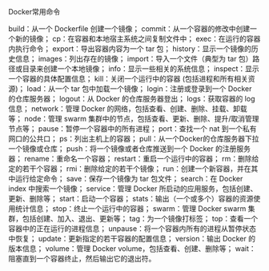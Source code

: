Docker常用命令

build：从一个 Dockerfile 创建一个镜像；
commit：从一个容器的修改中创建一个新的镜像；
cp：在容器和本地宿主系统之间复制文件中；
exec：在运行的容器内执行命令；
export：导出容器内容为一个 tar 包；
history：显示一个镜像的历史信息；
images：列出存在的镜像；
import：导入一个文件（典型为 tar 包）路径或目录来创建一个本地镜像；
info：显示一些相关的系统信息；
inspect：显示一个容器的具体配置信息；
kill：关闭一个运行中的容器 (包括进程和所有相关资源)；
load：从一个 tar 包中加载一个镜像；
login：注册或登录到一个 Docker 的仓库服务器；
logout：从 Docker 的仓库服务器登出；
logs：获取容器的 log 信息；
network：管理 Docker 的网络，包括查看、创建、删除、挂载、卸载等；
node：管理 swarm 集群中的节点，包括查看、更新、删除、提升/取消管理节点等；
pause：暂停一个容器中的所有进程；
port：查找一个 nat 到一个私有网口的公共口；
ps：列出主机上的容器；
pull：从一个Docker的仓库服务器下拉一个镜像或仓库；
push：将一个镜像或者仓库推送到一个 Docker 的注册服务器；
rename：重命名一个容器；
restart：重启一个运行中的容器；
rm：删除给定的若干个容器；
rmi：删除给定的若干个镜像；
run：创建一个新容器，并在其中运行给定命令；
save：保存一个镜像为 tar 包文件；
search：在 Docker index 中搜索一个镜像；
service：管理 Docker 所启动的应用服务，包括创建、更新、删除等；
start：启动一个容器；
stats：输出（一个或多个）容器的资源使用统计信息；
stop：终止一个运行中的容器；
swarm：管理 Docker swarm 集群，包括创建、加入、退出、更新等；
tag：为一个镜像打标签；
top：查看一个容器中的正在运行的进程信息；
unpause：将一个容器内所有的进程从暂停状态中恢复；
update：更新指定的若干容器的配置信息；
version：输出 Docker 的版本信息；
volume：管理 Docker volume，包括查看、创建、删除等；
wait：阻塞直到一个容器终止，然后输出它的退出符。